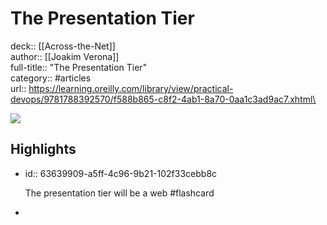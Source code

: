 # The Presentation Tier

deck:: [[Across-the-Net]]\
author:: [[Joakim Verona]]\
full-title:: "The Presentation Tier"\
category:: #articles\
url:: https://learning.oreilly.com/library/view/practical-devops/9781788392570/f588b865-c8f2-4ab1-8a70-0aa1c3ad9ac7.xhtml\

![](https://readwise-assets.s3.amazonaws.com/static/images/article2.74d541386bbf.png)
## Highlights
- id:: 63639909-a5ff-4c96-9b21-102f33cebb8c
  
  The presentation tier will be a web #flashcard
-